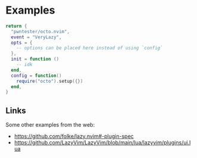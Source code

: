# Examples

```lua
return {
  "pwntester/octo.nvim",
  event = "VeryLazy",
  opts = {
    -- options can be placed here instead of using `config`
  },
  init = function ()
    -- idk
  end,
  config = function()
    require("octo").setup({})
  end,
}
```

## Links

Some other examples from the web:

- https://github.com/folke/lazy.nvim#-plugin-spec
- https://github.com/LazyVim/LazyVim/blob/main/lua/lazyvim/plugins/ui.lua
